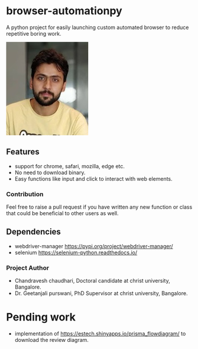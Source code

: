 # browser-automationpy
A python project for easily launching custom automated browser to reduce repetitive boring work.

![browser-automationpy logo](https://github.com/chandraveshchaudhari/MachineLearningProjects/blob/master/ComputerVisionProjects/Object%20detection%20using%20ORB/images/photo.jpg "Sample inline image")

## Features
- support for chrome, safari, mozilla, edge etc.
- No need to download binary.
- Easy functions like input and click to interact with web elements.


### Contribution
Feel free to raise a pull request if you have written any new function or class that 
could be beneficial to other users as well.

## Dependencies
- webdriver-manager https://pypi.org/project/webdriver-manager/
- selenium https://selenium-python.readthedocs.io/


### Project Author
- Chandravesh chaudhari, Doctoral candidate at christ university, Bangalore.
- Dr. Geetanjali purswani, PhD Supervisor at christ university, Bangalore.


# Pending work
- implementation of https://estech.shinyapps.io/prisma_flowdiagram/ to download the review diagram.
